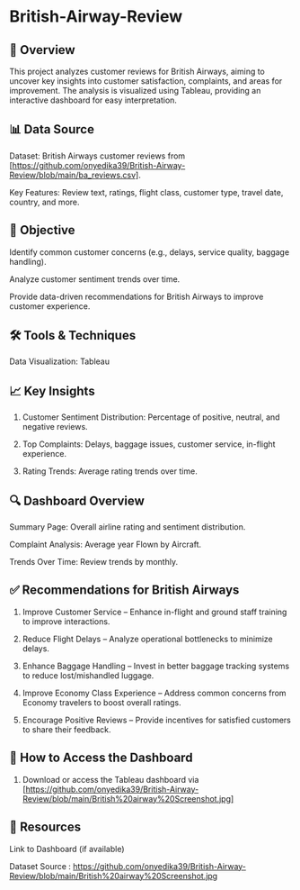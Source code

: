 # British-Airway-Review
## 📌 Overview

This project analyzes customer reviews for British Airways, aiming to uncover key insights into customer satisfaction, complaints, and areas for improvement. The analysis is visualized using Tableau, providing an interactive dashboard for easy interpretation.

## 📊 Data Source

Dataset: British Airways customer reviews from [https://github.com/onyedika39/British-Airway-Review/blob/main/ba_reviews.csv].

Key Features: Review text, ratings, flight class, customer type, travel date, country, and more.


## 🎯 Objective

Identify common customer concerns (e.g., delays, service quality, baggage handling).

Analyze customer sentiment trends over time.

Provide data-driven recommendations for British Airways to improve customer experience.


## 🛠 Tools & Techniques

Data Visualization: Tableau


## 📈 Key Insights

1. Customer Sentiment Distribution: Percentage of positive, neutral, and negative reviews.


2. Top Complaints: Delays, baggage issues, customer service, in-flight experience.


3. Rating Trends: Average rating trends over time.



## 🔍 Dashboard Overview

Summary Page: Overall airline rating and sentiment distribution.

Complaint Analysis: Average year Flown by Aircraft.

Trends Over Time: Review trends by monthly.


## ✅ Recommendations for British Airways

1. Improve Customer Service – Enhance in-flight and ground staff training to improve interactions.


2. Reduce Flight Delays – Analyze operational bottlenecks to minimize delays.


3. Enhance Baggage Handling – Invest in better baggage tracking systems to reduce lost/mishandled luggage.


4. Improve Economy Class Experience – Address common concerns from Economy travelers to boost overall ratings.


5. Encourage Positive Reviews – Provide incentives for satisfied customers to share their feedback.



## 📌 How to Access the Dashboard

1. Download or access the Tableau dashboard via [https://github.com/onyedika39/British-Airway-Review/blob/main/British%20airway%20Screenshot.jpg]

## 🔗 Resources

Link to Dashboard (if available)

Dataset Source : https://github.com/onyedika39/British-Airway-Review/blob/main/British%20airway%20Screenshot.jpg
